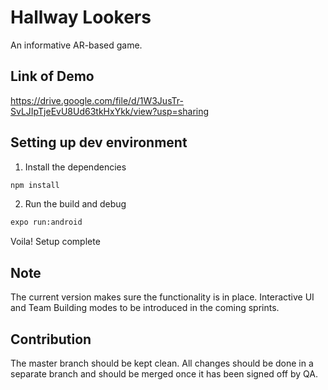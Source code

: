# Hallway Lookers

An informative AR-based game.

## Link of Demo

https://drive.google.com/file/d/1W3JusTr-SvLJIpTjeEvU8Ud63tkHxYkk/view?usp=sharing

## Setting up dev environment

1. Install the dependencies

```bash
npm install
```

2. Run the build and debug

```bash
expo run:android
```

Voila! Setup complete

## Note
The current version makes sure the functionality is in place. Interactive UI and Team Building modes to be introduced in the coming sprints.

## Contribution
The master branch should be kept clean. All changes should be done in a separate branch and should be merged once it has been signed off by QA.
